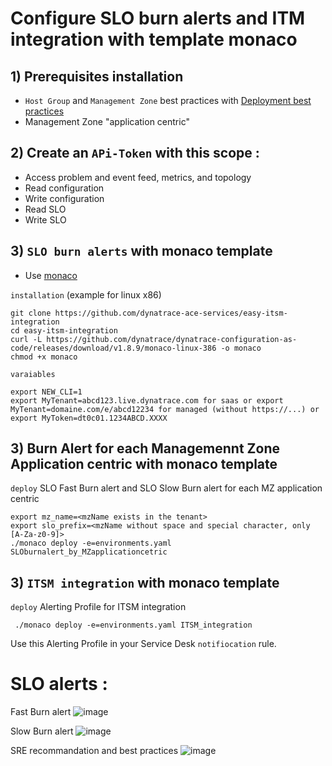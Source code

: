 # Configure SLO burn alerts and ITM integration with template monaco


## 1) Prerequisites installation

- `Host Group` and `Management Zone` best practices with [Deployment best practices](https://github.com/dynatrace-ace-services/quickstart-ace-configurator)
-  Management Zone "application centric"

## 2) Create an `APi-Token` with this scope :

 - Access problem and event feed, metrics, and topology
 - Read configuration 
 - Write configuration
 - Read SLO
 - Write SLO
 
## 3)  `SLO burn alerts` with monaco template
 - Use [monaco](https://dynatrace-oss.github.io/dynatrace-monitoring-as-code/)
 
 `installation` (example for linux x86)
 
    git clone https://github.com/dynatrace-ace-services/easy-itsm-integration
    cd easy-itsm-integration
    curl -L https://github.com/dynatrace/dynatrace-configuration-as-code/releases/download/v1.8.9/monaco-linux-386 -o monaco
    chmod +x monaco
       
`varaiables`

    export NEW_CLI=1
    export MyTenant=abcd123.live.dynatrace.com for saas or export MyTenant=domaine.com/e/abcd12234 for managed (without https://...) or 
    export MyToken=dt0c01.1234ABCD.XXXX

## 3) Burn Alert for each Managemennt Zone Application centric with monaco template  

`deploy` SLO Fast Burn alert and SLO Slow Burn alert for each MZ application centric  

	export mz_name=<mzName exists in the tenant>
	export slo_prefix=<mzName without space and special character, only [A-Za-z0-9]>
    ./monaco deploy -e=environments.yaml SLOburnalert_by_MZapplicationcetric
       
## 3) `ITSM integration` with monaco template  

`deploy` Alerting Profile for ITSM integration

     ./monaco deploy -e=environments.yaml ITSM_integration


Use this Alerting Profile in your Service Desk `notifiocation` rule. 



# SLO alerts : 
Fast Burn alert 
![image](https://user-images.githubusercontent.com/40337213/221123550-8e0731f6-4a29-40d1-8e73-e0f1501bcce6.png)

Slow Burn alert
![image](https://user-images.githubusercontent.com/40337213/221123607-61daa34b-dc0c-48b6-b5d0-0a8df210d147.png)

SRE recommandation and best practices
![image](https://user-images.githubusercontent.com/40337213/221123425-494fa29c-cabe-4c21-8401-3e97fedeeaef.png)
